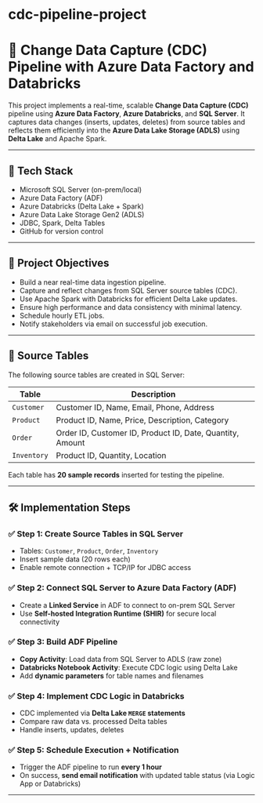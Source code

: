 # cdc-pipeline-project
# 🚀 Change Data Capture (CDC) Pipeline with Azure Data Factory and Databricks

This project implements a real-time, scalable **Change Data Capture (CDC)** pipeline using **Azure Data Factory**, **Azure Databricks**, and **SQL Server**. It captures data changes (inserts, updates, deletes) from source tables and reflects them efficiently into the **Azure Data Lake Storage (ADLS)** using **Delta Lake** and Apache Spark.

---

## 🧩 Tech Stack

- Microsoft SQL Server (on-prem/local)
- Azure Data Factory (ADF)
- Azure Databricks (Delta Lake + Spark)
- Azure Data Lake Storage Gen2 (ADLS)
- JDBC, Spark, Delta Tables
- GitHub for version control

---

## 🎯 Project Objectives

- Build a near real-time data ingestion pipeline.
- Capture and reflect changes from SQL Server source tables (CDC).
- Use Apache Spark with Databricks for efficient Delta Lake updates.
- Ensure high performance and data consistency with minimal latency.
- Schedule hourly ETL jobs.
- Notify stakeholders via email on successful job execution.

---

## 📁 Source Tables

The following source tables are created in SQL Server:

| Table     | Description |
|-----------|-------------|
| `Customer` | Customer ID, Name, Email, Phone, Address |
| `Product`  | Product ID, Name, Price, Description, Category |
| `Order`    | Order ID, Customer ID, Product ID, Date, Quantity, Amount |
| `Inventory`| Product ID, Quantity, Location |

Each table has **20 sample records** inserted for testing the pipeline.

---

## 🛠️ Implementation Steps

### ✅ Step 1: Create Source Tables in SQL Server

- Tables: `Customer`, `Product`, `Order`, `Inventory`
- Insert sample data (20 rows each)
- Enable remote connection + TCP/IP for JDBC access

### ✅ Step 2: Connect SQL Server to Azure Data Factory (ADF)

- Create a **Linked Service** in ADF to connect to on-prem SQL Server
- Use **Self-hosted Integration Runtime (SHIR)** for secure local connectivity

### ✅ Step 3: Build ADF Pipeline

- **Copy Activity**: Load data from SQL Server to ADLS (raw zone)
- **Databricks Notebook Activity**: Execute CDC logic using Delta Lake
- Add **dynamic parameters** for table names and filenames

### ✅ Step 4: Implement CDC Logic in Databricks

- CDC implemented via **Delta Lake `MERGE` statements**
- Compare raw data vs. processed Delta tables
- Handle inserts, updates, deletes

### ✅ Step 5: Schedule Execution + Notification

- Trigger the ADF pipeline to run **every 1 hour**
- On success, **send email notification** with updated table status (via Logic App or Databricks)

---
